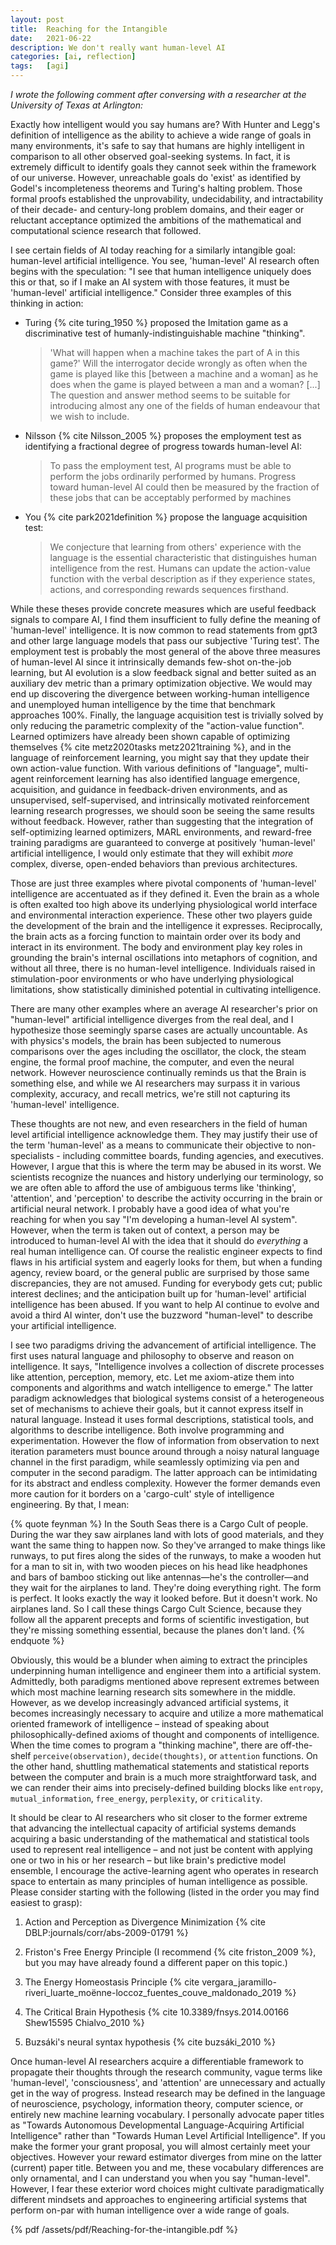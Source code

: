 ```yaml
---
layout: post
title:  Reaching for the Intangible
date:   2021-06-22
description: We don't really want human-level AI
categories: [ai, reflection]
tags:   [agi]
---
```


*I wrote the following comment after conversing with a researcher at the University of Texas at Arlington:*

Exactly how intelligent would you say humans are? With Hunter and Legg's definition of intelligence as the ability to achieve a wide range of goals in many environments, it's safe to say that humans are highly intelligent in comparison to all other observed goal-seeking systems. In fact, it is extremely difficult to identify goals they cannot seek within the framework of our universe. However, unreachable goals do 'exist' as identified by Godel's incompleteness theorems and Turing's halting problem. Those formal proofs established the unprovability, undecidability, and intractability of their decade- and century-long problem domains, and their eager or reluctant acceptance optimized the ambitions of the mathematical and computational science research that followed.

I see certain fields of AI today reaching for a similarly intangible goal: human-level artificial intelligence. You see, 'human-level' AI research often begins with the speculation: "I see that human intelligence uniquely does this or that, so if I make an AI system with those features, it must be 'human-level' artificial intelligence." Consider three examples of this thinking in action:

-   Turing {% cite turing_1950 %} proposed the Imitation game as a discriminative test of humanly-indistinguishable machine "thinking".

    > 'What will happen when a machine takes the part of A in this game?' Will the interrogator decide wrongly as often when the game is played like this [between a machine and a woman] as he does when the game is played between a man and a woman? [...] The question and answer method seems to be suitable for introducing almost any one of the fields of human endeavour that we wish to include.

-   Nilsson {% cite Nilsson_2005 %} proposes the employment test as identifying a fractional degree of progress towards human-level AI:

    > To pass the employment test, AI programs must be able to perform the jobs ordinarily performed by humans. Progress toward human-level AI could then be measured by the fraction of these jobs that can be acceptably performed by machines

-   You {% cite park2021definition %} propose the language acquisition test:

    > We conjecture that learning from others' experience with the language is the essential characteristic that distinguishes human intelligence from the rest. Humans can update the action-value function with the verbal description as if they experience states, actions, and corresponding rewards sequences firsthand.

While these theses provide concrete measures which are useful feedback signals to compare AI, I find them insufficient to fully define the meaning of 'human-level' intelligence. It is now common to read statements from gpt3 and other large language models that pass our subjective 'Turing test'. The employment test is probably the most general of the above three measures of human-level AI since it intrinsically demands few-shot on-the-job learning, but AI evolution is a slow feedback signal and better suited as an auxiliary dev metric than a primary optimization objective. We would may end up discovering the divergence between working-human intelligence and unemployed human intelligence by the time that benchmark approaches 100%. Finally, the language acquisition test is trivially solved by only reducing the parametric complexity of the "action-value function". Learned optimizers have already been shown capable of optimizing themselves {% cite metz2020tasks metz2021training %}, and in the language of reinforcement learning, you might say that they update their own action-value function. With various definitions of "language", multi-agent reinforcement learning has also identified language emergence, acquisition, and guidance in feedback-driven environments, and as unsupervised, self-supervised, and intrinsically motivated reinforcement learning research progresses, we should soon be seeing the same results without feedback. However, rather than suggesting that the integration of self-optimizing learned optimizers, MARL environments, and reward-free training paradigms are guaranteed to converge at positively 'human-level' artificial intelligence, I would only estimate that they will exhibit *more* complex, diverse, open-ended behaviors than previous architectures.

Those are just three examples where pivotal components of 'human-level' intelligence are accentuated as if they defined it. Even the brain as a whole is often exalted too high above its underlying physiological world interface and environmental interaction experience. These other two players guide the development of the brain and the intelligence it expresses. Reciprocally, the brain acts as a forcing function to maintain order over its body and interact in its environment. The body and environment play key roles in grounding the brain's internal oscillations into metaphors of cognition, and without all three, there is no human-level intelligence. Individuals raised in stimulation-poor environments or who have underlying physiological limitations, show statistically diminished potential in cultivating intelligence.

There are many other examples where an average AI researcher's prior on "human-level" artificial intelligence diverges from the real deal, and I hypothesize those seemingly sparse cases are actually uncountable. As with physics's models, the brain has been subjected to numerous comparisons over the ages including the oscillator, the clock, the steam engine, the formal proof machine, the computer, and even the neural network. However neuroscience continually reminds us that the Brain is something else, and while we AI researchers may surpass it in various complexity, accuracy, and recall metrics, we're still not capturing its 'human-level' intelligence.

These thoughts are not new, and even researchers in the field of human level artificial intelligence acknowledge them. They may justify their use of the term 'human-level' as a means to communicate their objective to non-specialists - including committee boards, funding agencies, and executives. However, I argue that this is where the term may be abused in its worst. We scientists recognize the nuances and history underlying our terminology, so we are often able to afford the use of ambiguous terms like 'thinking', 'attention', and 'perception' to describe the activity occurring in the brain or artificial neural network. I probably have a good idea of what you're reaching for when you say "I'm developing a human-level AI system". However, when the term is taken out of context, a person may be introduced to human-level AI with the idea that it should do *everything* a real human intelligence can. Of course the realistic engineer expects to find flaws in his artificial system and eagerly looks for them, but when a funding agency, review board, or the general public are surprised by those same discrepancies, they are not amused. Funding for everybody gets cut; public interest declines; and the anticipation built up for 'human-level' artificial intelligence has been abused. If you want to help AI continue to evolve and avoid a third AI winter, don't use the buzzword "human-level" to describe your artificial intelligence.

I see two paradigms driving the advancement of artificial intelligence. The first uses natural language and philosophy to observe and reason on intelligence. It says, "Intelligence involves a collection of discrete processes like attention, perception, memory, etc. Let me axiom-atize them into components and algorithms and watch intelligence to emerge." The latter paradigm acknowledges that biological systems consist of a heterogeneous set of mechanisms to achieve their goals, but it cannot express itself in natural language. Instead it uses formal descriptions, statistical tools, and algorithms to describe intelligence. Both involve programming and experimentation. However the flow of information from observation to next iteration parameters must bounce around through a noisy natural language channel in the first paradigm, while seamlessly optimizing via pen and computer in the second paradigm. The latter approach can be intimidating for its abstract and endless complexity. However the former demands even more caution for it borders on a 'cargo-cult' style of intelligence engineering. By that, I mean:

{% quote feynman %}
In the South Seas there is a Cargo Cult of people. During the war they saw airplanes land with lots of good materials, and they want the same thing to happen now. So they've arranged to make things like runways, to put fires along the sides of the runways, to make a wooden hut for a man to sit in, with two wooden pieces on his head like headphones and bars of bamboo sticking out like antennas—he's the controller—and they wait for the airplanes to land. They're doing everything right. The form is perfect. It looks exactly the way it looked before. But it doesn't work. No airplanes land. So I call these things Cargo Cult Science, because they follow all the apparent precepts and forms of scientific investigation, but they're missing something essential, because the planes don't land.
{% endquote %}

Obviously, this would be a blunder when aiming to extract the principles underpinning human intelligence and engineer them into a artificial system. Admittedly, both paradigms mentioned above represent extremes between which most machine learning research sits somewhere in the middle. However, as we develop increasingly advanced artificial systems, it becomes increasingly necessary to acquire and utilize a more mathematical oriented framework of intelligence – instead of speaking about philosophically-defined axioms of thought and components of intelligence. When the time comes to program a "thinking machine", there are off-the-shelf `perceive(observation)`, `decide(thoughts)`, or `attention` functions. On the other hand, shuttling mathematical statements and statistical reports between the computer and brain is a much more straightforward task, and we can render their aims into precisely-defined building blocks like `entropy`, `mutual_information`, `free_energy`, `perplexity`, or `criticality`.

It should be clear to AI researchers who sit closer to the former extreme that advancing the intellectual capacity of artificial systems demands acquiring a basic understanding of the mathematical and statistical tools used to represent real intelligence – and not just be content with applying one or two in his or her research – but like brain's predictive model ensemble, I encourage the active-learning agent who operates in research space to entertain as many principles of human intelligence as possible. Please consider starting with the following (listed in the order you may find easiest to grasp):

1.  Action and Perception as Divergence Minimization {% cite DBLP:journals/corr/abs-2009-01791 %}

2.  Friston's Free Energy Principle (I recommend {% cite friston_2009 %}, but you may have already found a different paper on this topic.)

3.  The Energy Homeostasis Principle {% cite vergara_jaramillo-riveri_luarte_moënne-loccoz_fuentes_couve_maldonado_2019 %}

4.  The Critical Brain Hypothesis {% cite 10.3389/fnsys.2014.00166 Shew15595 Chialvo_2010 %}

5.  Buzsáki's neural syntax hypothesis {% cite buzsáki_2010 %}

Once human-level AI researchers acquire a differentiable framework to propagate their thoughts through the research community, vague terms like 'human-level', 'consciousness', and 'attention' are unnecessary and actually get in the way of progress. Instead research may be defined in the language of neuroscience, psychology, information theory, computer science, or entirely new machine learning vocabulary. I personally advocate paper titles as "Towards Autonomous Developmental Language-Acquiring Artificial Intelligence" rather than "Towards Human Level Artificial Intelligence". If you make the former your grant proposal, you will almost certainly meet your objectives. However your reward estimator diverges from mine on the latter (current) paper title. Between you and me, these vocabulary differences are only ornamental, and I can understand you when you say "human-level". However, I fear these exterior word choices might cultivate paradigmatically different mindsets and approaches to engineering artificial systems that perform on-par with human intelligence over a wide range of goals.

<!--% bibliography --cited %}-->

{% pdf /assets/pdf/Reaching-for-the-intangible.pdf %}